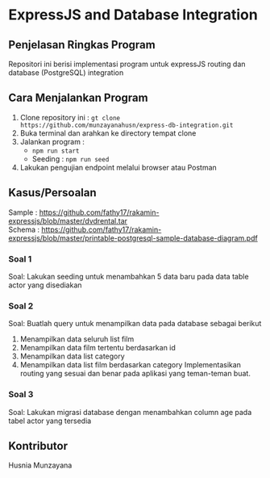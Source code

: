 # ExpressJS and Database Integration

## Penjelasan Ringkas Program
Repositori ini berisi implementasi program untuk expressJS routing dan database (PostgreSQL) integration

## Cara Menjalankan Program
1. Clone repository ini :
   ``gt clone https://github.com/munzayanahusn/express-db-integration.git``
2. Buka terminal dan arahkan ke directory tempat clone
3. Jalankan program :
   - ```npm run start```
   - Seeding : ```npm run seed```
4. Lakukan pengujian endpoint melalui browser atau Postman

## Kasus/Persoalan
Sample : https://github.com/fathy17/rakamin-expressjs/blob/master/dvdrental.tar <br>
Schema : https://github.com/fathy17/rakamin-expressjs/blob/master/printable-postgresql-sample-database-diagram.pdf <br>

### Soal 1
Soal: Lakukan seeding untuk menambahkan 5 data baru pada data table actor yang disediakan

### Soal 2 
Soal: Buatlah query untuk menampilkan data pada database sebagai berikut<br>
1. Menampilkan data seluruh list film
2. Menampilkan data film tertentu berdasarkan id
3. Menampilkan data list category
4. Menampilkan data list film berdasarkan category
Implementasikan routing yang sesuai dan benar pada aplikasi yang teman-teman buat.

### Soal 3
Soal: Lakukan migrasi database dengan menambahkan column age pada tabel actor yang tersedia


## Kontributor
Husnia Munzayana
